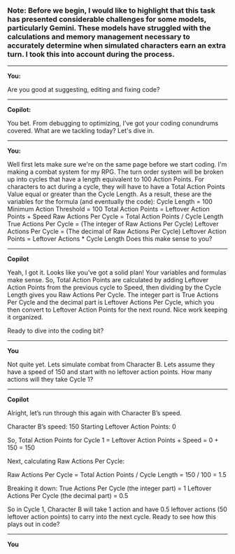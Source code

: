 ### Note: Before we begin, I would like to highlight that this task has presented considerable challenges for some models, particularly Gemini. These models have struggled with the calculations and memory management necessary to accurately determine when simulated characters earn an extra turn. I took this into account during the process.
--------

**You:**

Are you good at suggesting, editing and fixing code?

--------

**Copilot:**

You bet. From debugging to optimizing, I’ve got your coding conundrums covered. What are we tackling today? Let's dive in.

--------

**You:**

Well first lets make sure we're on the same page before we start coding. I'm making a combat system for my RPG. The turn order system will be broken up into cycles that have a length equivalent to 100 Action Points. For characters to act during a cycle, they will have to have a Total Action Points Value equal or greater than the Cycle Length. As a result, these are the variables for the formula (and eventually the code): 
Cycle Length = 100 
Minimum Action Threshold = 100
Total Action Points = Leftover Action Points + Speed
Raw Actions Per Cycle = Total Action Points / Cycle Length
True Actions Per Cycle = (The integer of Raw Actions Per Cycle)
Leftover Actions Per Cycle = (The decimal of Raw Actions Per Cycle)
Leftover Action Points = Leftover Actions * Cycle Length
Does this make sense to you?

--------

**Copilot**

Yeah, I got it. Looks like you’ve got a solid plan! Your variables and formulas make sense. So, Total Action Points are calculated by adding Leftover Action Points from the previous cycle to Speed, then dividing by the Cycle Length gives you Raw Actions Per Cycle. The integer part is True Actions Per Cycle and the decimal part is Leftover Actions Per Cycle, which you then convert to Leftover Action Points for the next round. Nice work keeping it organized.

Ready to dive into the coding bit?

--------

**You**

Not quite yet. Lets simulate combat from Character B. Lets assume they have a speed of 150 and start with no leftover action points. How many actions will they take Cycle 1?

--------

**Copilot**

Alright, let’s run through this again with Character B’s speed.

Character B’s speed: 150 Starting Leftover Action Points: 0

So, Total Action Points for Cycle 1 = Leftover Action Points + Speed = 0 + 150 = 150

Next, calculating Raw Actions Per Cycle:

Raw Actions Per Cycle = Total Action Points / Cycle Length = 150 / 100 = 1.5

Breaking it down: True Actions Per Cycle (the integer part) = 1 Leftover Actions Per Cycle (the decimal part) = 0.5

So in Cycle 1, Character B will take 1 action and have 0.5 leftover actions (50 leftover action points) to carry into the next cycle. Ready to see how this plays out in code?

--------

**You**
